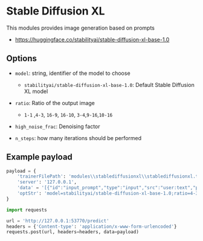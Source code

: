 # Stable Diffusion XL

This modules provides image generation based on prompts

* https://huggingface.co/stabilityai/stable-diffusion-xl-base-1.0

## Options

- `model`: string, identifier of the model to choose
    - `stabilityai/stable-diffusion-xl-base-1.0`: Default Stable Diffusion XL model


- `ratio`: Ratio of the output image
    - `1-1` ,`4-3`, `16-9`, `16-10`, `3-4`,`9-16`,`10-16`

- `high_noise_frac`: Denoising factor
 
- `n_steps`: how many iterations should be performed

## Example payload

```python
payload = {
    'trainerFilePath': 'modules\\stablediffusionxl\\stablediffusionxl.trainer',
    'server': '127.0.0.1',
    'data' = '[{"id":"input_prompt","type":"input","src":"user:text","prompt":"' + prompt +'","active":"True"},{"id":"negative_prompt","type":"input","src":"user:text","prompt":"' +  negative_prompt +'","active":"True"},{"id":"output_image","type":"output","src":"file:image","uri":"' + outputfile+'","active":"True"}]'
    'optStr': 'model=stabilityai/stable-diffusion-xl-base-1.0;ratio=4-3'
}

import requests

url = 'http://127.0.0.1:53770/predict'
headers = {'Content-type': 'application/x-www-form-urlencoded'}
requests.post(url, headers=headers, data=payload)
```
